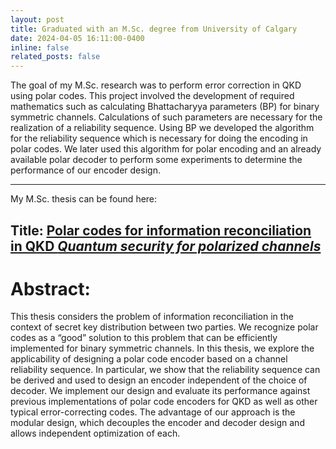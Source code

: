 ```yaml
---
layout: post
title: Graduated with an M.Sc. degree from University of Calgary
date: 2024-04-05 16:11:00-0400
inline: false
related_posts: false
---
```


The goal of my M.Sc. research was to perform error correction in QKD using polar codes. This project involved
the development of required mathematics such as calculating Bhattacharyya parameters (BP) for binary symmetric
channels. Calculations of such parameters are necessary for the realization of a reliability sequence. Using BP we
developed the algorithm for the reliability sequence which is necessary for doing the encoding in polar codes. We
later used this algorithm for polar encoding and an already available polar decoder to perform some experiments to
determine the performance of our encoder design.

---

My M.Sc. thesis can be found here:

## Title: <a href='https://prism.ucalgary.ca/server/api/core/bitstreams/20a187d9-ee2e-4e31-acc8-e6622e5a546d/content'> Polar codes for information reconciliation in QKD *Quantum security for polarized channels*</a> ##

# Abstract:
This thesis considers the problem of information reconciliation in the context of secret key distribution between two parties. We recognize polar codes as a “good” solution to this problem that can be efficiently implemented for binary symmetric channels. In this thesis, we explore the applicability of designing a polar code encoder based on a channel reliability sequence. In particular, we show that the reliability sequence can be derived and used to design an encoder independent of the choice of decoder. We implement our design and evaluate its performance against previous implementations of polar code encoders for QKD as well as other typical error-correcting codes. The advantage of our approach is the modular design, which decouples the encoder and decoder design and allows independent optimization of each.
